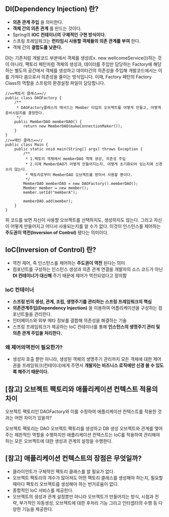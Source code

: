 ## DI(Dependency Injection) 란?
* __의존 관계 주입__ 을 의미한다.
* __객체 간의 의존 관계__ 를 만드는 것이다.
* Spring의 __IOC 컨테이너의 구체적인 구현 방식이다.__
* 스프링 프레임워크는 __런타임시 사용할 객체들의 의존 관계를 부여__ 한다.
* 객체 간의 __결합도를 낮춘다.__

DI는 기존처럼 개발코드 부분에서 객체를 생성(Ex. new wellcomeService())하는 것이 아니라, 팩토리 패턴처럼 객체의 생성과, 데이터를 주입만 담당하는 Factory에 해당 하는 별도의 공간에서 객체를 생성하고 데이터간의 의존성을 주입해 개발코드에서는 이를 가져다 씀으로서 의존성을 줄이는 방식입니다. 이때, Factory 패턴의 Factory Class의 역할을 스프링의 환경설정 파일이 담당합니다.

```
//==팩토리 클래스==//
public class DAOFactory {
    /**
     * DAOFactory클래스의 메서드는 Member 타입의 오브젝트를 어떻게 만들고, 어떻게 준비시킬지를 결정한다.
     */
    public MemberDAO memberDAO() {
        return new MemberDAO(makeConnectionMaker());
    }
}
//==메인 클래스==//
public class Main {
    public static void main(String[] args) throws Exception {
        /** 
         * 1.팩토리 객체에서 memberDAO 객체 생성, 의존성 주입
         * 2.이제 MemberDAO가 어떻게 만들어지는지, 어떻게 초기화되어 있는지에 신경쓰지 않는다.
         * 팩토리로부터 MemberDAO 오브젝트를 받아서 사용할 뿐이다.
         */
        MemberDAO memberDAO = new DAOFactory().memberDAO();
        Member member = new member();
        member.setId("memberA");
        
        memberDAO.add(member);
    }
}
```

위 코드를 보면 자신이 사용할 오브젝트를 선택하지도, 생성하지도 않는다. 그리고 자신이 어떻게 만들어지고 어디서 사용되는지를 알 수가 없다. 이것이 인스턴스를 제어하는 __주도권이 역전(Inversion of Control)__ 됐다는 의미이다.

## IoC(Inversion of Control) 란?
* 역전 제어, 즉 인스턴스를 제어하는 __주도권이 역전__ 된다는 의미
* 컴포넌트를 구성하는 인스턴스 생성과 의존 관계 연결을 개발자의 소스 코드가 아닌 __DI 컨테이너가 대신해__ 주기 때문에 제어가 역전되었다고 정의함

### IoC 컨테이너
* __스프링 빈의 생성, 관계, 조립, 생명주기를 관리하는 스프링 프레임워크의 핵심__
* __의존관계주입(Dependency Injection)__ 을 이용하여 어플리케이션을 구성하는 컴포넌트들을 관리한다.
* 인터페이스와 외부 메타 정보를 결합해 의존성을 해결하는 기술
* 스프링 프레임워크가 제공하는 IoC 컨테이너를 통해 __인스턴스의 생명주기 관리 및 의존 관계 주입을 처리한다.__

### 왜 제어의역전이 필요한가?
* 생성자 호출 뿐만 아니라, 생성된 객체의 생명주기 관리까지 모든 객체에 대한 제어권을 프레임워크(컨테이너)에게 주면서 __개발자는 비즈니스 로직에만 신경 쓸 수 있도록 해주기 때문이다.__


## [참고] 오브젝트 팩토리와 애플리케이션 컨텍스트 적용의 차이
오브젝트 팩토리인 DAOFactory와 이를 수정하여 애플리케이션 컨텍스트를 적용한 것과는 어떤 차이가 있을까?

오브젝트 팩토리는 DAO 오브젝트 팩토리를 생성하고 DB 생성 오브젝트와 관계를 맺어주는 제한적인 역할을 수행하지만 애플리케이션 컨텍스트는 IoC를 적용하여 관리해야 하는 모든 오브젝트에 대한 생성과 관계의 설정을 수행한다.

## [참고] 애플리케이션 컨텍스트의 장점은 무엇일까?
* 클라이언트가 구체적인 팩토리 클래스를 알 필요가 없다. 
* 오브젝트 팩토리의 개수가 많아져도 어떤 팩토리 클래스를 생성해야 하는지, 필요할 때마다 팩토리 오브젝트를 생성해야 하는 번거로움이 없다.
* 종합적인 IoC 서비스를 제공한다. 
* 오브젝트의 생성과 관계 설정뿐만 아니라 오브젝트가 만들어지는 방식, 시점과 전략, 부가적인 자동생성, 오브젝트에 대한 후처리 기능 그리고 인터셉터의 수행 등 다양한 기능을 제공한다.